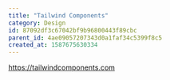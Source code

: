 ```yaml
---
title: "Tailwind Components"
category: Design
id: 87092df3c67042bf9b96800443f89cbc
parent_id: 4ae09057207343d0a1faf34c5399f8c5
created_at: 1587675630334
---
```


https://tailwindcomponents.com
                